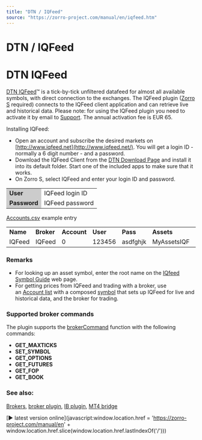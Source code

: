 ```yaml
---
title: "DTN / IQFeed"
source: "https://zorro-project.com/manual/en/iqfeed.htm"
---
```


# DTN / IQFeed

# DTN IQFeed

[DTN IQFeed](http://www.iqfeed.net)™ is a tick-by-tick unfiltered datafeed for almost all available symbols, with direct connection to the exchanges. The IQFeed plugin ([Zorro S](restrictions.md) required) connects to the IQFeed client application and can retrieve live and historical data. Please note: for using the IQFeed plugin you need to activate it by email to [Support](mailto:support@opgroup.de). The annual activation fee is EUR 65.

Installing IQFeed:

*   Open an account and subscribe the desired markets on [http://www.iqfeed.net](http://www.iqfeed.net/). You will get a login ID - normally a 6 digit number - and a password.
*   Download the IQFeed Client from the [DTN Download Page](http://www.iqfeed.net/index.cfm?displayaction=support&section=download) and install it into its default folder. Start one of the included apps to make sure that it works.
*   On Zorro S, select IQFeed and enter your login ID and password.  
    

<table><tbody><tr><td style="background-color: #CCCCCC"><strong>User</strong></td><td>IQFeed login ID</td></tr><tr><td style="background-color: #CCCCCC"><strong>Password</strong></td><td>IQFeed password</td></tr></tbody></table>

[Accounts.csv](013_Asset_Account_Lists.md) example entry

<table cellpadding="2" cellspacing="0" class="auto-style2"><tbody><tr><td class="auto-style1" style="height: 19px"><strong>Name</strong></td><td class="auto-style1" style="height: 19px"><strong>Broker</strong></td><td class="auto-style1" style="height: 19px"><strong>Account</strong></td><td class="auto-style1" style="height: 19px"><strong>User</strong></td><td class="auto-style1" style="height: 19px"><strong>Pass</strong></td><td class="auto-style1" style="height: 19px"><strong>Assets</strong></td><td class="auto-style1" style="height: 19px"><strong>CCY</strong></td><td class="auto-style1" style="height: 19px"><strong>Real</strong></td><td class="auto-style1" style="height: 19px"><strong>NFA</strong></td><td class="auto-style1" style="height: 19px"><strong>Plugin</strong></td></tr><tr><td class="auto-style1">IQFeed</td><td class="auto-style1">IQFeed</td><td class="auto-style1">0</td><td class="auto-style1">123456</td><td class="auto-style1">asdfghjk</td><td class="auto-style1">MyAssetsIQF</td><td class="auto-style1">0</td><td class="auto-style1">0</td><td class="auto-style1">0</td><td class="auto-style1">IQFeed.dll</td></tr></tbody></table>

### Remarks

*   For looking up an asset symbol, enter the root name on the [IQfeed Symbol Guide](https://iqfeed.net/symbolguide/index.cfm?symbolguide=lookup&displayaction=support&section=guide&web=iqfeed) web page.
*   For getting prices from IQFeed and trading with a broker, use an [Account list](013_Asset_Account_Lists.md) with a composed [symbol](014_Asset_Symbols.md) that sets up IQFeed for live and historical data, and the broker for trading.

### Supported broker commands

The plugin supports the [brokerCommand](113_brokerCommand.md) function with the following commands:

*   **GET\_MAXTICKS**
*   **SET\_SYMBOL**
*   **GET\_OPTIONS**
*   **GET\_FUTURES**
*   **GET\_FOP**
*   **GET\_BOOK**

### See also:

[Brokers](214_Brokers_Data_Feeds.md), [broker plugin](brokerplugin.md), [IB plugin](062_DefineApi_LoadLibrary.md), [MT4 bridge](mt4plugin.md)

[► latest version online](javascript:window.location.href = 'https://zorro-project.com/manual/en' + window.location.href.slice\(window.location.href.lastIndexOf\('/'\)\))